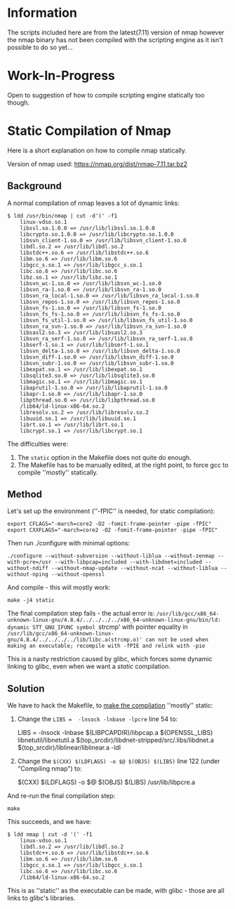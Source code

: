 # Information 

The scripts included here are from the latest(7.11) version of nmap however the nmap binary has not been compiled with the scripting engine as it isn't possible to do so yet...  

Work-In-Progress 
================  

Open to suggestion of how to compile scripting engine statically too though.

# Static Compilation of Nmap 
Here is a short explanation on how to compile nmap statically. 

Version of nmap used: https://nmap.org/dist/nmap-7.11.tar.bz2

## Background 
A normal compilation of nmap leaves a lot of dynamic links:

    $ ldd /usr/bin/nmap | cut -d'(' -f1
    	linux-vdso.so.1 
    	libssl.so.1.0.0 => /usr/lib/libssl.so.1.0.0 
    	libcrypto.so.1.0.0 => /usr/lib/libcrypto.so.1.0.0 
    	libsvn_client-1.so.0 => /usr/lib/libsvn_client-1.so.0 
    	libdl.so.2 => /usr/lib/libdl.so.2 
    	libstdc++.so.6 => /usr/lib/libstdc++.so.6 
    	libm.so.6 => /usr/lib/libm.so.6 
    	libgcc_s.so.1 => /usr/lib/libgcc_s.so.1 
    	libc.so.6 => /usr/lib/libc.so.6 
    	libz.so.1 => /usr/lib/libz.so.1 
    	libsvn_wc-1.so.0 => /usr/lib/libsvn_wc-1.so.0 
    	libsvn_ra-1.so.0 => /usr/lib/libsvn_ra-1.so.0 
    	libsvn_ra_local-1.so.0 => /usr/lib/libsvn_ra_local-1.so.0 
    	libsvn_repos-1.so.0 => /usr/lib/libsvn_repos-1.so.0 
    	libsvn_fs-1.so.0 => /usr/lib/libsvn_fs-1.so.0 
    	libsvn_fs_fs-1.so.0 => /usr/lib/libsvn_fs_fs-1.so.0 
    	libsvn_fs_util-1.so.0 => /usr/lib/libsvn_fs_util-1.so.0 
    	libsvn_ra_svn-1.so.0 => /usr/lib/libsvn_ra_svn-1.so.0 
    	libsasl2.so.3 => /usr/lib/libsasl2.so.3 
    	libsvn_ra_serf-1.so.0 => /usr/lib/libsvn_ra_serf-1.so.0 
    	libserf-1.so.1 => /usr/lib/libserf-1.so.1 
    	libsvn_delta-1.so.0 => /usr/lib/libsvn_delta-1.so.0 
    	libsvn_diff-1.so.0 => /usr/lib/libsvn_diff-1.so.0 
    	libsvn_subr-1.so.0 => /usr/lib/libsvn_subr-1.so.0 
    	libexpat.so.1 => /usr/lib/libexpat.so.1 
    	libsqlite3.so.0 => /usr/lib/libsqlite3.so.0 
    	libmagic.so.1 => /usr/lib/libmagic.so.1 
    	libaprutil-1.so.0 => /usr/lib/libaprutil-1.so.0 
    	libapr-1.so.0 => /usr/lib/libapr-1.so.0 
    	libpthread.so.0 => /usr/lib/libpthread.so.0 
    	/lib64/ld-linux-x86-64.so.2 
    	libresolv.so.2 => /usr/lib/libresolv.so.2 
    	libuuid.so.1 => /usr/lib/libuuid.so.1 
    	librt.so.1 => /usr/lib/librt.so.1 
    	libcrypt.so.1 => /usr/lib/libcrypt.so.1 



The difficulties were:

 1. The `static` option in the Makefile does not quite do enough.
 1. The Makefile has to be manually edited, at the right point, to force gcc to compile ''mostly'' statically.

## Method 
Let's set up the environment (''-fPIC'' is needed, for static compilation):


    export CFLAGS="-march=core2 -O2 -fomit-frame-pointer -pipe -fPIC"
    export CXXFLAGS="-march=core2 -O2 -fomit-frame-pointer -pipe -fPIC"



Then run ./configure with minimal options:



    ./configure --without-subversion --without-liblua --without-zenmap --with-pcre=/usr --with-libpcap=included --with-libdnet=included --without-ndiff --without-nmap-update --without-ncat --without-liblua --without-nping --without-openssl



And compile - this will mostly work:



    make -j4 static



The final compilation step fails - the actual error is: `/usr/lib/gcc/x86_64-unknown-linux-gnu/4.8.4/../../../../x86_64-unknown-linux-gnu/bin/ld: dynamic STT_GNU_IFUNC symbol `strcmp' with pointer equality in `/usr/lib/gcc/x86_64-unknown-linux-gnu/4.8.4/../../../../lib/libc.a(strcmp.o)' can not be used when making an executable; recompile with -fPIE and relink with -pie`

This is a nasty restriction caused by glibc, which forces some dynamic linking to glibc, even when we want a *static* compilation.

## Solution 
We have to hack the Makefile, to [make the compilation](http://stackoverflow.com/questions/26277283/gcc-linking-libc-static-and-some-other-library-dynamically-revisited) ''mostly'' static:

1. Change the `LIBS =  -lnsock -lnbase -lpcre` line 54 to:

    LIBS =  -lnsock -lnbase $(LIBPCAPDIR)/libpcap.a $(OPENSSL_LIBS) libnetutil/libnetutil.a $(top_srcdir)/libdnet-stripped/src/.libs/libdnet.a  $(top_srcdir)/liblinear/liblinear.a -ldl

2. Change the `$(CXX) $(LDFLAGS) -o $@ $(OBJS) $(LIBS)` line 122 (under "Compiling nmap") to:

    $(CXX) $(LDFLAGS) -o $@ $(OBJS) $(LIBS) /usr/lib/libpcre.a


And re-run the final compilation step:


    make


This succeeds, and we have:


    $ ldd nmap | cut -d '(' -f1
    	linux-vdso.so.1 
    	libdl.so.2 => /usr/lib/libdl.so.2 
    	libstdc++.so.6 => /usr/lib/libstdc++.so.6 
    	libm.so.6 => /usr/lib/libm.so.6 
    	libgcc_s.so.1 => /usr/lib/libgcc_s.so.1 
    	libc.so.6 => /usr/lib/libc.so.6 
    	/lib64/ld-linux-x86-64.so.2

This is as ''static'' as the executable can be made, with glibc - those are all links to glibc's libraries.



